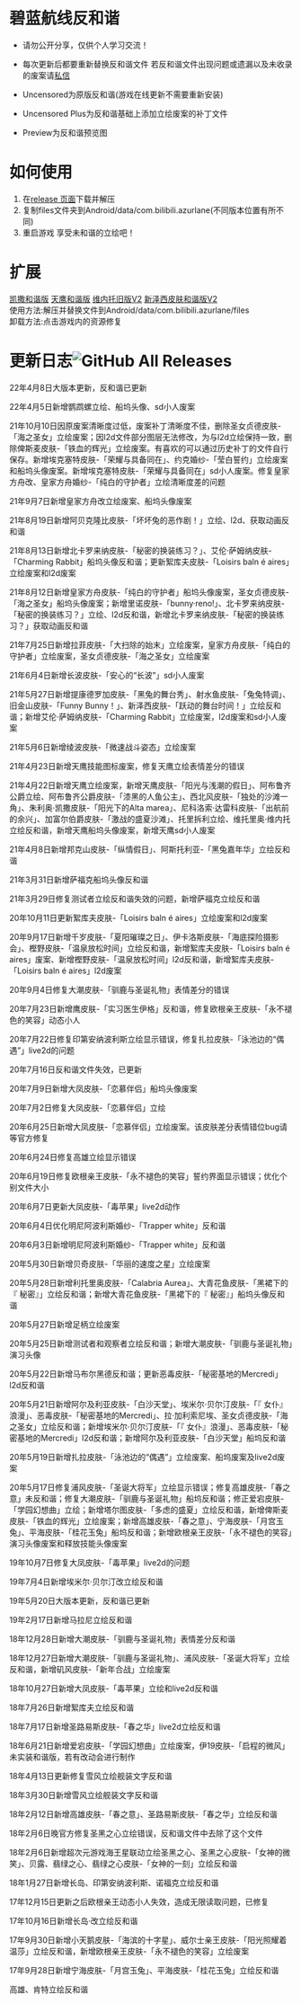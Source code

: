 # 碧蓝航线反和谐
- 请勿公开分享，仅供个人学习交流！

- 每次更新后都要重新替换反和谐文件 若反和谐文件出现问题或遗漏以及未收录的废案请[私信](https://message.bilibili.com/#whisper/mid694189)

- Uncensored为原版反和谐(游戏在线更新不需要重新安装)

- Uncensored Plus为反和谐基础上添加立绘废案的补丁文件

- Preview为反和谐预览图
# 如何使用
1. 在[release 页面](https://github.com/taofan233/azurlane_uncensored/releases)下载并解压
2. 复制files文件夹到Android/data/com.bilibili.azurlane(不同版本位置有所不同)
3. 重启游戏 享受未和谐的立绘吧！

# 扩展
[凯撒和谐版](https://files.catbox.moe/6h53jm.rar)    [天鹰和谐版](https://files.catbox.moe/h6tmgu.rar)    [维内托旧版V2](https://files.catbox.moe/z7127b.rar)  [新泽西皮肤和谐版V2]( https://files.catbox.moe/kiol7g.rar)     
使用方法:解压并替换文件到Android/data/com.bilibili.azurlane/files  
卸载方法:点击游戏内的资源修复 

# 更新日志![GitHub All Releases](https://img.shields.io/github/downloads/taofan233/azurlane_uncensored/total)
22年4月8日大版本更新，反和谐已更新

22年4月5日新增鹦鹉螺立绘、船坞头像、sd小人废案

21年10月10日因原废案清晰度过低，废案补丁清晰度不佳，删除圣女贞德皮肤-「海之圣女」立绘废案；因l2d文件部分图层无法修改，为与l2d立绘保持一致，删除俾斯麦皮肤-「铁血的辉光」立绘废案。有喜欢的可以通过历史补丁的文件自行保存。新增埃克塞特皮肤-「荣耀与具备同在」、约克婚纱-「莹白誓约」立绘废案和船坞头像废案。新增埃克塞特皮肤-「荣耀与具备同在」sd小人废案。修复皇家方舟改、皇家方舟婚纱-「纯白的守护者」立绘清晰度差的问题

21年9月7日新增皇家方舟改立绘废案、船坞头像废案

21年8月19日新增阿贝克隆比皮肤-「坏坏兔的恶作剧！」立绘、l2d、获取动画反和谐

21年8月13日新增北卡罗来纳皮肤-「秘密的换装练习？」、艾伦·萨姆纳皮肤-「Charming Rabbit」船坞头像反和谐；更新絮库夫皮肤-「Loisirs baln é aires」立绘废案和l2d废案

21年8月12日新增皇家方舟皮肤-「纯白的守护者」船坞头像废案，圣女贞德皮肤-「海之圣女」船坞头像废案；新增里诺皮肤-「bunny·reno!」、北卡罗来纳皮肤-「秘密的换装练习？」立绘、l2d反和谐，新增北卡罗来纳皮肤-「秘密的换装练习？」获取动画反和谐

21年7月25日新增拉菲皮肤-「大扫除的始末」立绘废案，皇家方舟皮肤-「纯白的守护者」立绘废案，圣女贞德皮肤-「海之圣女」立绘废案

21年6月4日新增长波皮肤-「安心的“长波”」sd小人废案

21年5月27日新增提康德罗加皮肤-「黑兔的舞台秀」、射水鱼皮肤-「兔兔特调」、旧金山皮肤-「Funny Bunny！」、新泽西皮肤-「跃动的舞台时间！」立绘反和谐；新增艾伦·萨姆纳皮肤-「Charming Rabbit」立绘废案，l2d废案和sd小人废案

21年5月6日新增绫波皮肤-「微速战斗姿态」立绘废案

21年4月23日新增天鹰技能图标废案，修复天鹰立绘表情差分的错误

21年4月22日新增天鹰立绘废案，新增天鹰皮肤-「阳光与浅潮的假日」、阿布鲁齐公爵立绘、阿布鲁齐公爵皮肤-「漆黑的人鱼公主」、西北风皮肤-「独处的沙滩一角」、朱利奥·凯撒皮肤-「阳光下的Alta marea」、尼科洛索·达雷科皮肤-「出航前的余兴」、加富尔伯爵皮肤-「激战的盛夏沙滩」、托里拆利立绘、维托里奥·维内托立绘反和谐，新增天鹰船坞头像废案，新增天鹰sd小人废案

21年4月8日新增邦克山皮肤-「纵情假日」、阿斯托利亚-「黑兔嘉年华」立绘反和谐

21年3月31日新增萨福克船坞头像反和谐

21年3月29日修复测试者立绘反和谐失效的问题，新增萨福克立绘反和谐

20年10月11日更新絮库夫皮肤-「Loisirs baln é aires」立绘废案和l2d废案

20年9月17日新增千岁皮肤-「夏阳璀璨之日」、伊卡洛斯皮肤-「海底探险摄影会」、樫野皮肤-「温泉放松时间」立绘反和谐，新增絮库夫皮肤-「Loisirs baln é aires」废案、新增樫野皮肤-「温泉放松时间」l2d反和谐，新增絮库夫皮肤-「Loisirs baln é aires」l2d废案

20年9月4日修复大潮皮肤-「驯鹿与圣诞礼物」表情差分的错误

20年7月23日新增鹰皮肤-「实习医生伊格」反和谐，修复欧根亲王皮肤-「永不褪色的笑容」动态小人

20年7月22日修复印第安纳波利斯立绘显示错误，修复扎拉皮肤-「泳池边的“偶遇”」live2d的问题

20年7月16日反和谐文件失效，已更新

20年7月9日新增大凤皮肤-「恋慕伴侣」船坞头像废案

20年7月2日修复大凤皮肤-「恋慕伴侣」立绘

20年6月25日新增大凤皮肤-「恋慕伴侣」立绘废案。该皮肤差分表情错位bug请等官方修复

20年6月24日修复高雄立绘显示错误

20年6月19日修复欧根亲王皮肤-「永不褪色的笑容」誓约界面显示错误；优化个别文件大小

20年6月7日更新大凤皮肤-「毒苹果」live2d动作

20年6月4日优化明尼阿波利斯婚纱-「Trapper white」反和谐

20年6月3日新增明尼阿波利斯婚纱-「Trapper white」反和谐

20年5月30日新增贝奇皮肤-「华丽的速度之星」立绘废案

20年5月28日新增利托里奥皮肤-「Calabria Aurea」、大青花鱼皮肤-「黑裙下的『 秘密』」立绘反和谐；新增大青花鱼皮肤-「黑裙下的『 秘密』」船坞头像反和谐

20年5月27日新增足柄立绘废案

20年5月25日新增测试者和观察者立绘反和谐；新增大潮皮肤-「驯鹿与圣诞礼物」演习头像

20年5月22日新增马布尔黑德反和谐；更新恶毒皮肤-「秘密基地的Mercredi」l2d反和谐

20年5月21日新增阿尔及利亚皮肤-「白沙天堂」、埃米尔·贝尔汀皮肤-「『 女仆』浪漫」、恶毒皮肤-「秘密基地的Mercredi」、拉·加利索尼埃、圣女贞德皮肤-「海之圣女」立绘反和谐；新增埃米尔·贝尔汀皮肤-「『 女仆』浪漫」、恶毒皮肤-「秘密基地的Mercredi」l2d反和谐；新增阿尔及利亚皮肤-「白沙天堂」船坞反和谐

20年5月19日新增扎拉皮肤-「泳池边的“偶遇”」立绘废案、船坞废案及live2d废案

20年5月17日修复浦风皮肤-「圣诞大将军」立绘显示错误；修复高雄皮肤-「春之意」未反和谐；修复大潮皮肤-「驯鹿与圣诞礼物」船坞反和谐；修正爱宕皮肤-「学园幻想曲」立绘；新增塔尔图皮肤-「多虑的盛夏」立绘反和谐，新增俾斯麦皮肤-「铁血的辉光」立绘废案；新增高雄皮肤-「春之意」、宁海皮肤-「月宫玉兔」、平海皮肤-「桂花玉兔」船坞反和谐；新增欧根亲王皮肤-「永不褪色的笑容」演习头像废案和释放技能头像废案

19年10月7日修复大凤皮肤-「毒苹果」live2d的问题

19年7月4日新增埃米尔·贝尔汀改立绘反和谐

19年5月20日大版本更新，反和谐已更新

19年2月17日新增马拉尼立绘反和谐

18年12月28日新增大潮皮肤-「驯鹿与圣诞礼物」表情差分反和谐

18年12月27日新增大潮皮肤-「驯鹿与圣诞礼物」、浦风皮肤-「圣诞大将军」立绘反和谐，新增矶风皮肤-「新年合战」立绘废案

18年10月27日新增大凤皮肤-「毒苹果」立绘和live2d反和谐

18年7月26日新增絮库夫立绘反和谐

18年7月17日新增圣路易斯皮肤-「春之华」live2d立绘反和谐

18年6月21日新增爱宕皮肤-「学园幻想曲」立绘废案，伊19皮肤-「启程的微风」未实装和谐版，若有改动会进行制作

18年4月13日更新修复雪风立绘舰装文字反和谐

18年3月30日新增雪风立绘舰装文字反和谐

18年2月12日新增高雄皮肤-「春之意」、圣路易斯皮肤-「春之华」立绘反和谐

18年2月6日晚官方修复圣黑之心立绘错误，反和谐文件中去除了这个文件

18年2月6日新增超次元游戏海王星联动立绘圣黑之心、圣黑之心皮肤-「女神的微笑」、贝露、翡绿之心、翡绿之心皮肤-「女神的一刻」立绘反和谐

18年1月27日新增长岛、印第安纳波利斯、诺福克立绘反和谐

17年12月15日更新之后欧根亲王动态小人失效，造成无限读取问题，已修复

17年10月16日新增长岛·改立绘反和谐

17年9月30日新增小天鹅皮肤-「海滨的十字星」、威尔士亲王皮肤-「阳光照耀着温莎」立绘反和谐，新增欧根亲王皮肤-「永不褪色的笑容」立绘废案

17年9月28日新增宁海皮肤-「月宫玉兔」、平海皮肤-「桂花玉兔」立绘反和谐

高雄、肯特立绘反和谐
